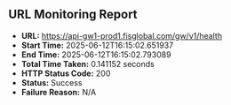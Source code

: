 ## URL Monitoring Report

- **URL:** https://api-gw1-prod1.fisglobal.com/gw/v1/health
- **Start Time:** 2025-06-12T16:15:02.651937
- **End Time:** 2025-06-12T16:15:02.793089
- **Total Time Taken:** 0.141152 seconds
- **HTTP Status Code:** 200
- **Status:** Success
- **Failure Reason:** N/A
